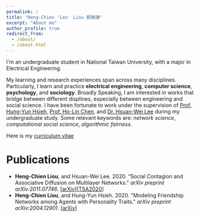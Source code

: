 ```yaml
---
permalink: /
title: "Heng-Chien 'Leo' Liou 劉衡謙"
excerpt: "About me"
author_profile: true
redirect_from: 
  - /about/
  - /about.html
---
```

I'm an undergraduate student in National Taiwan University, with a major in Electrical Engineering. 

My learning and research experiences span across many disciplines. Particularly, I learn and practice **electrical engineering**, **computer science**, **psychology**, and **sociology**. Broadly Speaking, I am interested in works that bridge between different displines, especially between engineering and social science. I have been fortunate to work under the supervision of <a href="http://ccf.ee.ntu.edu.tw/~hyhsieh/" target="_blank">Prof. Hung-Yun Hsieh</a>, <a href="https://www.ee.ntu.edu.tw/profile1.php?id=100129" target="_blank">Prof. Ho-Lin Chen</a>, and <a href="https://sites.google.com/view/hsuanweilee/" target="_blank">Dr. Hsuan-Wei Lee</a> during my undergraduate study. Some relevant keywords are: *network science*, *computational social science*, *algorithmic fairness*. 

Here is my <a href="/files/CV20210413.pdf" target="_blank">curriculum vitae</a>

# Publications 
* **Heng-Chien Liou**, and Hsuan-Wei Lee. 2020. “Social Contagion and Associative Diffusion on Multilayer Networks.” *arXiv preprint arXiv:2011.07746*. \[[arXiv](https://arxiv.org/abs/2011.07746)\]\[[TSA2020](/files/slides/TSA2020slide_1129.pdf)\]
* **Heng-Chien Liou**, and Hung-Yun Hsieh. 2020. "Modeling Friendship Networks among Agents with Personality Traits." *arXiv preprint arXiv:2004.12901*. \[[arXiv](https://arxiv.org/abs/2004.12901)\]


